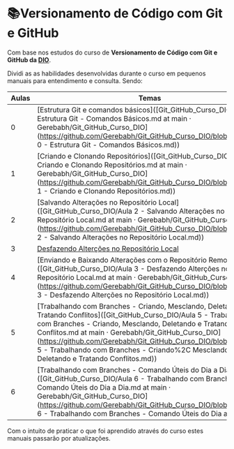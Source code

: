 # :books:Versionamento de Código com Git e GitHub

Com base nos estudos do curso de **Versionamento de Código com Git e GitHub da [DIO](https://dio.me/)**.

Dividi as as habilidades desenvolvidas durante o curso em pequenos manuais para entendimento e consulta. Sendo:

| Aulas | Temas                                                        |
| :---- | ------------------------------------------------------------ |
| 0     | [Estrutura Git e comandos básicos]([Git_GitHub_Curso_DIO/Aula 0 - Estrutura Git - Comandos Básicos.md at main · Gerebabh/Git_GitHub_Curso_DIO](https://github.com/Gerebabh/Git_GitHub_Curso_DIO/blob/main/Aula 0 - Estrutura Git - Comandos Básicos.md)) |
| 1     | [Criando e Clonando Repositórios]([Git_GitHub_Curso_DIO/Aula 1 - Criando e Clonando Repositórios.md at main · Gerebabh/Git_GitHub_Curso_DIO](https://github.com/Gerebabh/Git_GitHub_Curso_DIO/blob/main/Aula 1 - Criando e Clonando Repositórios.md)) |
| 2     | [Salvando Alterações no Repositório Local]([Git_GitHub_Curso_DIO/Aula 2 - Salvando Alterações no Repositório Local.md at main · Gerebabh/Git_GitHub_Curso_DIO](https://github.com/Gerebabh/Git_GitHub_Curso_DIO/blob/main/Aula 2 - Salvando Alterações no Repositório Local.md)) |
| 3     | [Desfazendo Alterções no Repositório Local]()                |
| 4     | [Enviando e Baixando Alterações com o Repositório Remoto]([Git_GitHub_Curso_DIO/Aula 3 - Desfazendo Alterções no Repositório Local.md at main · Gerebabh/Git_GitHub_Curso_DIO](https://github.com/Gerebabh/Git_GitHub_Curso_DIO/blob/main/Aula 3 - Desfazendo Alterções no Repositório Local.md)) |
| 5     | [Trabalhando com Branches - Criando, Mesclando, Deletando e Tratando Conflitos]([Git_GitHub_Curso_DIO/Aula 5 - Trabalhando com Branches - Criando, Mesclando, Deletando e Tratando Conflitos.md at main · Gerebabh/Git_GitHub_Curso_DIO](https://github.com/Gerebabh/Git_GitHub_Curso_DIO/blob/main/Aula 5 - Trabalhando com Branches - Criando%2C Mesclando%2C Deletando e Tratando Conflitos.md)) |
| 6     | [Trabalhando com Branches - Comando Úteis do Dia a Dia]([Git_GitHub_Curso_DIO/Aula 6 - Trabalhando com Branches - Comando Úteis do Dia a Dia.md at main · Gerebabh/Git_GitHub_Curso_DIO](https://github.com/Gerebabh/Git_GitHub_Curso_DIO/blob/main/Aula 6 - Trabalhando com Branches - Comando Úteis do Dia a Dia.md)) |

Com o intuito de praticar o que foi aprendido através do curso estes manuais passarão por atualizações.
